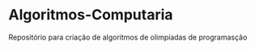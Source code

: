 Algoritmos-Computaria
=====================

Repositório para criação de algoritmos  de olimpíadas de programasção